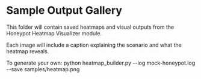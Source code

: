 # Sample Output Gallery

This folder will contain saved heatmaps and visual outputs from the Honeypot Heatmap Visualizer module.

Each image will include a caption explaining the scenario and what the heatmap reveals.

To generate your own:
python heatmap_builder.py --log mock-honeypot.log --save samples/heatmap.png
